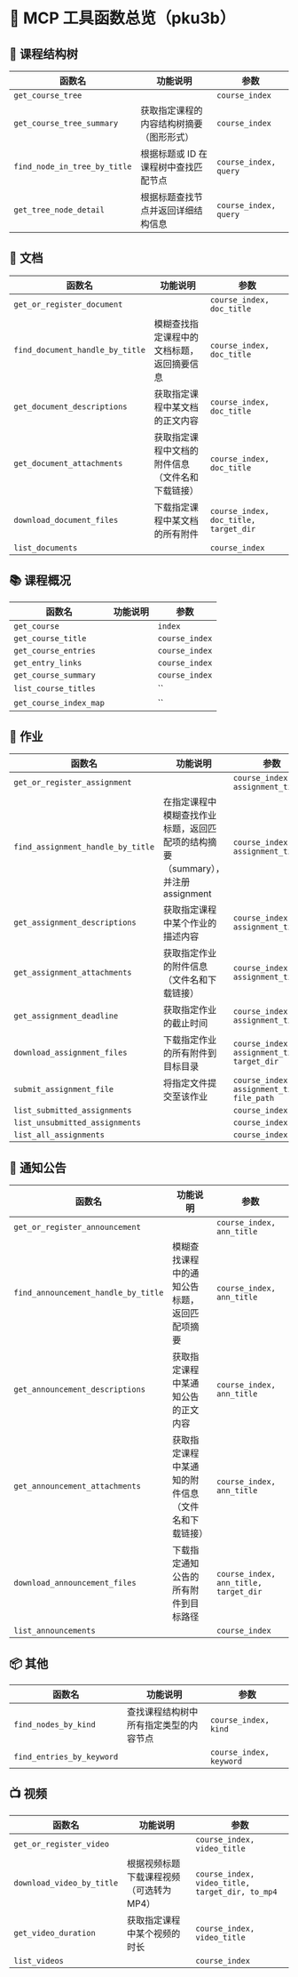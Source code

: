 # 🧰 MCP 工具函数总览（pku3b）


## 📂 课程结构树

| 函数名 | 功能说明 | 参数 |
|--------|----------|------|
| `get_course_tree` |  | `course_index` |
| `get_course_tree_summary` | 获取指定课程的内容结构树摘要（图形形式） | `course_index` |
| `find_node_in_tree_by_title` | 根据标题或 ID 在课程树中查找匹配节点 | `course_index, query` |
| `get_tree_node_detail` | 根据标题查找节点并返回详细结构信息 | `course_index, query` |

## 📄 文档

| 函数名 | 功能说明 | 参数 |
|--------|----------|------|
| `get_or_register_document` |  | `course_index, doc_title` |
| `find_document_handle_by_title` | 模糊查找指定课程中的文档标题，返回摘要信息 | `course_index, doc_title` |
| `get_document_descriptions` | 获取指定课程中某文档的正文内容 | `course_index, doc_title` |
| `get_document_attachments` | 获取指定课程中文档的附件信息（文件名和下载链接） | `course_index, doc_title` |
| `download_document_files` | 下载指定课程中某文档的所有附件 | `course_index, doc_title, target_dir` |
| `list_documents` |  | `course_index` |

## 📚 课程概况

| 函数名 | 功能说明 | 参数 |
|--------|----------|------|
| `get_course` |  | `index` |
| `get_course_title` |  | `course_index` |
| `get_course_entries` |  | `course_index` |
| `get_entry_links` |  | `course_index` |
| `get_course_summary` |  | `course_index` |
| `list_course_titles` |  | `` |
| `get_course_index_map` |  | `` |

## 📝 作业

| 函数名 | 功能说明 | 参数 |
|--------|----------|------|
| `get_or_register_assignment` |  | `course_index, assignment_title` |
| `find_assignment_handle_by_title` | 在指定课程中模糊查找作业标题，返回匹配项的结构摘要（summary），并注册 assignment | `course_index, assignment_title` |
| `get_assignment_descriptions` | 获取指定课程中某个作业的描述内容 | `course_index, assignment_title` |
| `get_assignment_attachments` | 获取指定作业的附件信息（文件名和下载链接） | `course_index, assignment_title` |
| `get_assignment_deadline` | 获取指定作业的截止时间 | `course_index, assignment_title` |
| `download_assignment_files` | 下载指定作业的所有附件到目标目录 | `course_index, assignment_title, target_dir` |
| `submit_assignment_file` | 将指定文件提交至该作业 | `course_index, assignment_title, file_path` |
| `list_submitted_assignments` |  | `course_index` |
| `list_unsubmitted_assignments` |  | `course_index` |
| `list_all_assignments` |  | `course_index` |

## 📢 通知公告

| 函数名 | 功能说明 | 参数 |
|--------|----------|------|
| `get_or_register_announcement` |  | `course_index, ann_title` |
| `find_announcement_handle_by_title` | 模糊查找课程中的通知公告标题，返回匹配项摘要 | `course_index, ann_title` |
| `get_announcement_descriptions` | 获取指定课程中某通知公告的正文内容 | `course_index, ann_title` |
| `get_announcement_attachments` | 获取指定课程中某通知的附件信息（文件名和下载链接） | `course_index, ann_title` |
| `download_announcement_files` | 下载指定通知公告的所有附件到目标路径 | `course_index, ann_title, target_dir` |
| `list_announcements` |  | `course_index` |

## 📦 其他

| 函数名 | 功能说明 | 参数 |
|--------|----------|------|
| `find_nodes_by_kind` | 查找课程结构树中所有指定类型的内容节点 | `course_index, kind` |
| `find_entries_by_keyword` |  | `course_index, keyword` |

## 📺 视频

| 函数名 | 功能说明 | 参数 |
|--------|----------|------|
| `get_or_register_video` |  | `course_index, video_title` |
| `download_video_by_title` | 根据视频标题下载课程视频（可选转为 MP4） | `course_index, video_title, target_dir, to_mp4` |
| `get_video_duration` | 获取指定课程中某个视频的时长 | `course_index, video_title` |
| `list_videos` |  | `course_index` |